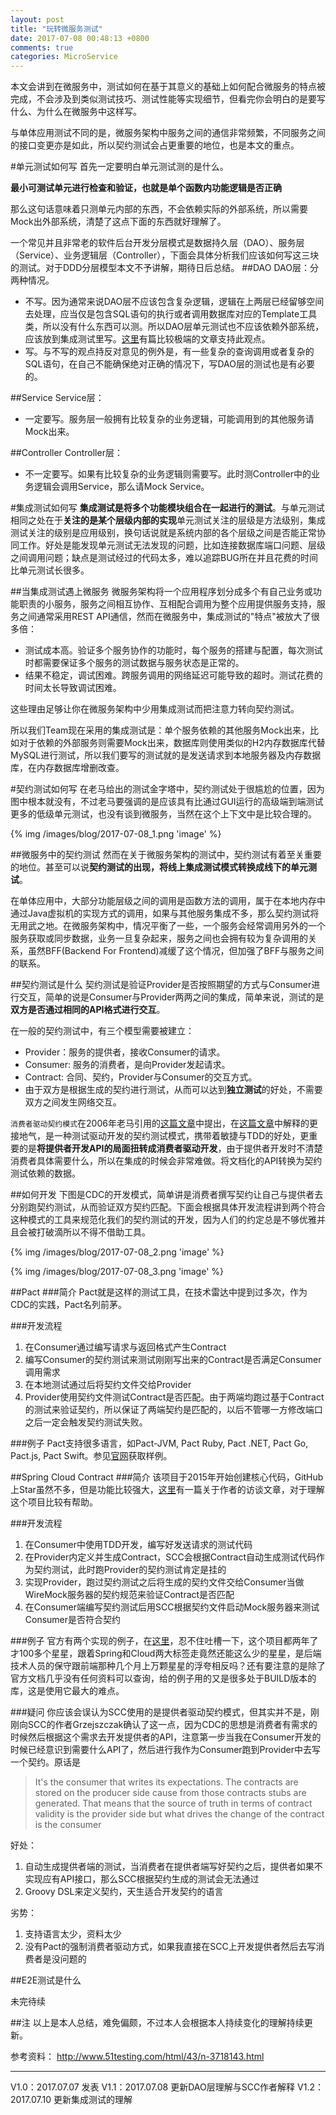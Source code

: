 ```yaml
---
layout: post
title: "玩转微服务测试"
date: 2017-07-08 00:48:13 +0800
comments: true
categories: MicroService
---
```

本文会讲到在微服务中，测试如何在基于其意义的基础上如何配合微服务的特点被完成，不会涉及到类似测试技巧、测试性能等实现细节，但看完你会明白的是要写什么、为什么在微服务中这样写。

与单体应用测试不同的是，微服务架构中服务之间的通信非常频繁，不同服务之间的接口变更亦是如此，所以契约测试会占更重要的地位，也是本文的重点。
<!--more-->
#单元测试如何写
首先一定要明白单元测试测的是什么。

**最小可测试单元进行检查和验证，也就是单个函数内功能逻辑是否正确**

那么这句话意味着只测单元内部的东西，不会依赖实际的外部系统，所以需要Mock出外部系统，清楚了这点下面的东西就好理解了。

一个常见并且非常老的软件后台开发分层模式是数据持久层（DAO）、服务层（Service）、业务逻辑层（Controller），下面会具体分析我们应该如何写这三块的测试。对于DDD分层模型本文不予讲解，期待日后总结。
##DAO
DAO层：分两种情况。

* 不写。因为通常来说DAO层不应该包含复杂逻辑，逻辑在上两层已经留够空间去处理，应当仅是包含SQL语句的执行或者调用数据库对应的Template工具类，所以没有什么东西可以测。所以DAO层单元测试也不应该依赖外部系统，应该放到集成测试里写。[这里](https://www.petrikainulainen.net/programming/testing/writing-tests-for-data-access-code-unit-tests-are-waste/)有篇比较极端的文章支持此观点。
* 写。与不写的观点持反对意见的例外是，有一些复杂的查询调用或者复杂的SQL语句，在自己不能确保绝对正确的情况下，写DAO层的测试也是有必要的。

##Service
Service层：

* 一定要写。服务层一般拥有比较复杂的业务逻辑，可能调用到的其他服务请Mock出来。

##Controller
Controller层：

* 不一定要写。如果有比较复杂的业务逻辑则需要写。此时测Controller中的业务逻辑会调用Service，那么请Mock Service。

#集成测试如何写
**集成测试是将多个功能模块组合在一起进行的测试**。与单元测试相同之处在于**关注的是某个层级内部的实现**单元测试关注的层级是方法级别，集成测试关注的级别是应用级别，换句话说就是系统内部的各个层级之间是否能正常协同工作。好处是能发现单元测试无法发现的问题，比如连接数据库端口问题、层级之间调用问题；缺点是测试经过的代码太多，难以追踪BUG所在并且花费的时间比单元测试长很多。

##当集成测试遇上微服务
微服务架构将一个应用程序划分成多个有自己业务或功能职责的小服务，服务之间相互协作、互相配合调用为整个应用提供服务支持，服务之间通常采用REST API通信，然而在微服务中，集成测试的"特点"被放大了很多倍：

* 测试成本高。验证多个服务协作的功能时，每个服务的搭建与配置，每次测试时都需要保证多个服务的测试数据与服务状态是正常的。
* 结果不稳定，调试困难。跨服务调用的网络延迟可能导致的超时。测试花费的时间太长导致调试困难。

这些理由足够让你在微服务架构中少用集成测试而把注意力转向契约测试。

所以我们Team现在采用的集成测试是：单个服务依赖的其他服务Mock出来，比如对于依赖的外部服务则需要Mock出来，数据库则使用类似的H2内存数据库代替MySQL进行测试，所以我们要写的测试就的是发送请求到本地服务器及内存数据库，在内存数据库增删改查。

#契约测试如何写
在老马给出的测试金字塔中，契约测试处于很尴尬的位置，因为图中根本就没有，不过老马要强调的是应该具有比通过GUI运行的高级端到端测试更多的低级单元测试，也没有谈到微服务，当然在这个上下文中是比较合理的。

{% img /images/blog/2017-07-08_1.png 'image' %}

##微服务中的契约测试
然而在关于微服务架构的测试中，契约测试有着至关重要的地位。甚至可以说**契约测试的出现，将线上集成测试模式转换成线下的单元测试**。

在单体应用中，大部分功能层级之间的调用是函数方法的调用，属于在本地内存中通过Java虚拟机的实现方式的调用，如果与其他服务集成不多，那么契约测试将无用武之地。在微服务架构中，情况平衡了一些，一个服务会经常调用另外的一个服务获取或同步数据，业务一旦复杂起来，服务之间也会拥有较为复杂调用的关系，虽然BFF(Backend For Frontend)减缓了这个情况，但加强了BFF与服务之间的联系。

##契约测试是什么
契约测试是验证Provider是否按照期望的方式与Consumer进行交互，简单的说是Consumer与Provider两两之间的集成，简单来说，测试的是**双方是否通过相同的API格式进行交互**。

在一般的契约测试中，有三个模型需要被建立：

* Provider：服务的提供者，接收Consumer的请求。
* Consumer: 服务的消费者，是向Provider发起请求。
* Contract: 合同、契约，Provider与Consumer的交互方式。
* 由于双方是根据生成的契约进行测试，从而可以达到**独立测试**的好处，不需要双方之间发生网络交互。

`消费者驱动契约模式`在2006年老马引用的[这篇文章](https://martinfowler.com/articles/consumerDrivenContracts.html)中提出，在[这篇文章](http://dius.com.au/2016/02/03/microservices-pact/)中解释的更接地气，是一种测试驱动开发的契约测试模式，携带着敏捷与TDD的好处，更重要的是**将提供者开发API的局面扭转成消费者驱动开发**，由于提供者开发时不清楚消费者具体需要什么，所以在集成的时候会非常难做。将文档化的API转换为契约测试依赖的数据。

##如何开发
下图是CDC的开发模式，简单讲是消费者撰写契约让自己与提供者去分别跑契约测试，从而验证双方契约匹配。下面会根据具体开发流程讲到两个符合这种模式的工具来规范化我们的契约测试的开发，因为人们的约定总是不够优雅并且会被打破滴所以不得不借助工具。

{% img /images/blog/2017-07-08_2.png 'image' %}

{% img /images/blog/2017-07-08_3.png 'image' %}

##Pact
###简介
Pact就是这样的测试工具，在技术雷达中提到过多次，作为CDC的实践，Pact名列前茅。

###开发流程

1. 在Consumer通过编写请求与返回格式产生Contract
2. 编写Consumer的契约测试来测试刚刚写出来的Contract是否满足Consumer调用需求
3. 在本地测试通过后将契约文件交给Provider
4. Provider使用契约文件测试Contract是否匹配。由于两端均跑过基于Contract的测试来验证契约，所以保证了两端契约是匹配的，以后不管哪一方修改端口之后一定会触发契约测试失败。

###例子
Pact支持很多语言，如Pact-JVM, Pact Ruby, Pact .NET, Pact Go, Pact.js, Pact Swift。参见[官网](https://docs.pact.io/)获取样例。

##Spring Cloud Contract
###简介
该项目于2015年开始创建核心代码，GitHub上Star虽然不多，但是功能比较强大，[这里](http://www.infoq.com/cn/news/2017/04/spring-cloud-contract)有一篇关于作者的访谈文章，对于理解这个项目比较有帮助。

###开发流程

1. 在Consumer中使用TDD开发，编写好发送请求的测试代码
2. 在Provider内定义并生成Contract，SCC会根据Contract自动生成测试代码作为契约测试，此时跑Provider的契约测试肯定是挂的
3. 实现Provider，跑过契约测试之后将生成的契约文件交给Consumer当做WireMock服务器的契约规范来验证Contract是否匹配
4. 在Consumer端编写契约测试后用SCC根据契约文件启动Mock服务器来测试Consumer是否符合契约

###例子
官方有两个实现的例子，在[这里](http://cloud.spring.io/spring-cloud-contract/spring-cloud-contract.html#_step_by_step_guide_to_cdc)，忍不住吐槽一下，这个项目都两年了才100多个星星，跟着Spring和Cloud两大标签走竟然还能这么少的星星，是后端技术人员的保守跟前端那种几个月上万颗星星的浮夸相反吗？还有要注意的是除了官方文档几乎没有任何资料可以查询，给的例子用的又是很多处于BUILD版本的库，这是使用它最大的难点。

###疑问
你应该会误认为SCC使用的是提供者驱动契约模式，但其实并不是，刚刚向SCC的作者Grzejszczak确认了这一点，因为CDC的思想是消费者有需求的时候然后根据这个需求去开发提供者的API，注意第一步当我在Consumer开发的时候已经意识到需要什么API了，然后进行我作为Consumer跑到Provider中去写一个契约。原话是

> It's the consumer that writes its expectations. The contracts are stored on the producer side cause from those contracts stubs are generated. That means that the source of truth in terms of contract validity is the provider side but what drives the change of the contract is the consumer

好处：

1. 自动生成提供者端的测试，当消费者在提供者端写好契约之后，提供者如果不实现应有API接口，那么SCC根据契约生成的测试会无法通过
2. Groovy DSL来定义契约，天生适合开发契约的语言

劣势：

1. 支持语言太少，资料太少
2. 没有Pact的强制消费者驱动方式，如果我直接在SCC上开发提供者然后去写消费者是没问题的

##E2E测试是什么

未完待续

##注
以上是本人总结，难免偏颇，不过本人会根据本人持续变化的理解持续更新。

参考资料：
http://www.51testing.com/html/43/n-3718143.html

***

V1.0：2017.07.07 发表
V1.1：2017.07.08 更新DAO层理解与SCC作者解释
V1.2：2017.07.10 更新集成测试的理解
